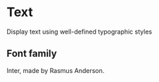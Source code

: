 # Text

Display text using well-defined typographic styles

## Font family

Inter, made by Rasmus Anderson.
